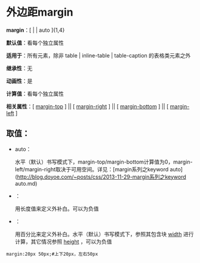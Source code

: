 # 外边距margin

**margin**：[ [](../../values/length/index.htm) | [](../../values/numeric/percentage.htm) | auto  ]{1,4}

**默认值**：看每个独立属性

**适用于**：所有元素，除非 table | inline-table | table-caption  的表格类元素之外

**继承性**：无

**动画性**：是

**计算值**：看每个独立属性

**相关属性**：[ [margin-top](margin-top.htm) ] || [ [margin-right](margin-right.htm) ] || [ [margin-bottom](margin-bottom.htm) ] || [ [margin-left](margin-left.htm) ]

## 取值：

- auto： 

  水平（默认）书写模式下，margin-top/margin-bottom计算值为0，margin-left/margin-right取决于可用空间。详见：[margin系列之keyword auto](http://blog.doyoe.com/~posts/css/2013-11-29-margin系列之keyword auto.md) 

- [](../../values/length/index.htm)： 

  用长度值来定义外补白。可以为负值 

- [](../../values/numeric/percentage.htm)： 

  用百分比来定义外补白。水平（默认）书写模式下，参照其包含块 [width](../dimension/width.htm)  进行计算，其它情况参照 [height](../dimension/height.htm) ，可以为负值 

```
margin:20px 50px;#上下20px，左右50px
```

